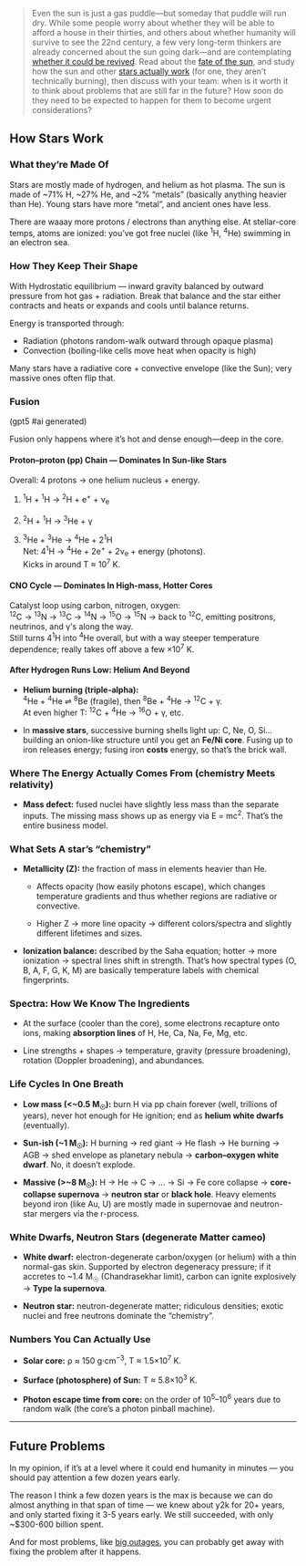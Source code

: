 > Even the sun is just a gas puddle—but someday that puddle will run dry. While some people worry about whether they will be able to afford a house in their thirties, and others about whether humanity will survive to see the 22nd century, a few very long-term thinkers are already concerned about the sun going dark—and are contemplating [whether it could be revived](https://medium.com/our-space/could-we-prolong-the-life-of-our-sun-b38fc935b6e7). Read about the [fate of the sun](https://www.forbes.com/sites/startswithabang/2019/06/11/this-is-what-will-happen-to-our-sun-after-it-dies/), and study how the sun and other [stars actually work](https://scied.ucar.edu/learning-zone/sun-space-weather/sun) (for one, they aren’t technically burning), then discuss with your team: when is it worth it to think about problems that are still far in the future? How soon do they need to be expected to happen for them to become urgent considerations?

## How Stars Work

### What they’re Made Of

Stars are mostly made of hydrogen, and helium as hot plasma. The sun is made of ~71% H, ~27% He, and ~2% “metals” (basically anything heavier than He). Young stars have more “metal”, and ancient ones have less.

There are waaay more protons / electrons than anything else. At stellar-core temps, atoms are ionized: you’ve got free nuclei (like <sup>1</sup>H, <sup>4</sup>He) swimming in an electron sea.

### How They Keep Their Shape

With Hydrostatic equilibrium — inward gravity balanced by outward pressure from hot gas + radiation. Break that balance and the star either contracts and heats or expands and cools until balance returns.

Energy is transported through:

 - Radiation (photons random-walk outward through opaque plasma)
 - Convection (boiling-like cells move heat when opacity is high)

Many stars have a radiative core + convective envelope (like the Sun); very massive ones often flip that.

### Fusion

(gpt5 #ai generated)

Fusion only happens where it’s hot and dense enough—deep in the core.

#### Proton–proton (pp) Chain — Dominates In Sun-like Stars

Overall: 4 protons → one helium nucleus + energy.

1. <sup>1</sup>H + <sup>1</sup>H → <sup>2</sup>H + e<sup>+</sup> + ν<sub>e</sub>
    
2. <sup>2</sup>H + <sup>1</sup>H → <sup>3</sup>He + γ
    
3. <sup>3</sup>He + <sup>3</sup>He → <sup>4</sup>He + 2<sup>1</sup>H  
    Net: 4<sup>1</sup>H → <sup>4</sup>He + 2e<sup>+</sup> + 2ν<sub>e</sub> + energy (photons).  
    Kicks in around T ≈ 10<sup>7</sup> K.

#### CNO Cycle — Dominates In High-mass, Hotter Cores

Catalyst loop using carbon, nitrogen, oxygen:  
<sup>12</sup>C → <sup>13</sup>N → <sup>13</sup>C → <sup>14</sup>N → <sup>15</sup>O → <sup>15</sup>N → back to <sup>12</sup>C, emitting positrons, neutrinos, and γ’s along the way.  
Still turns 4<sup>1</sup>H into <sup>4</sup>He overall, but with a way steeper temperature dependence; really takes off above a few ×10<sup>7</sup> K.

#### After Hydrogen Runs Low: Helium And Beyond

- **Helium burning (triple-alpha):**  
    <sup>4</sup>He + <sup>4</sup>He ⇌ <sup>8</sup>Be (fragile), then <sup>8</sup>Be + <sup>4</sup>He → <sup>12</sup>C + γ.  
    At even higher T: <sup>12</sup>C + <sup>4</sup>He → <sup>16</sup>O + γ, etc.
    
- In **massive stars**, successive burning shells light up: C, Ne, O, Si… building an onion-like structure until you get an **Fe/Ni core**. Fusing up to iron releases energy; fusing iron **costs** energy, so that’s the brick wall.

### Where The Energy Actually Comes From (chemistry Meets relativity)

- **Mass defect:** fused nuclei have slightly less mass than the separate inputs. The missing mass shows up as energy via E = mc<sup>2</sup>. That’s the entire business model.

### What Sets A star’s “chemistry”

- **Metallicity (Z):** the fraction of mass in elements heavier than He.
    
    - Affects opacity (how easily photons escape), which changes temperature gradients and thus whether regions are radiative or convective.
        
    - Higher Z → more line opacity → different colors/spectra and slightly different lifetimes and sizes.
        
- **Ionization balance:** described by the Saha equation; hotter → more ionization → spectral lines shift in strength. That’s how spectral types (O, B, A, F, G, K, M) are basically temperature labels with chemical fingerprints.

### Spectra: How We Know The Ingredients

- At the surface (cooler than the core), some electrons recapture onto ions, making **absorption lines** of H, He, Ca, Na, Fe, Mg, etc.
    
- Line strengths + shapes → temperature, gravity (pressure broadening), rotation (Doppler broadening), and abundances.

### Life Cycles In One Breath

- **Low mass (<~0.5 M<sub>☉</sub>):** burn H via pp chain forever (well, trillions of years), never hot enough for He ignition; end as **helium white dwarfs** (eventually).
    
- **Sun-ish (~1 M<sub>☉</sub>):** H burning → red giant → He flash → He burning → AGB → shed envelope as planetary nebula → **carbon–oxygen white dwarf**. No, it doesn’t explode.
    
- **Massive (>~8 M<sub>☉</sub>):** H → He → C → … → Si → Fe core collapse → **core-collapse supernova** → **neutron star** or **black hole**. Heavy elements beyond iron (like Au, U) are mostly made in supernovae and neutron-star mergers via the r-process.

### White Dwarfs, Neutron Stars (degenerate Matter cameo)

- **White dwarf:** electron-degenerate carbon/oxygen (or helium) with a thin normal-gas skin. Supported by electron degeneracy pressure; if it accretes to ~1.4 M<sub>☉</sub> (Chandrasekhar limit), carbon can ignite explosively → **Type Ia supernova**.
    
- **Neutron star:** neutron-degenerate matter; ridiculous densities; exotic nuclei and free neutrons dominate the “chemistry”.

### Numbers You Can Actually Use

- **Solar core:** ρ ≈ 150 g·cm<sup>−3</sup>, T ≈ 1.5×10<sup>7</sup> K.
    
- **Surface (photosphere) of Sun:** T ≈ 5.8×10<sup>3</sup> K.
    
- **Photon escape time from core:** on the order of 10<sup>5</sup>–10<sup>6</sup> years due to random walk (the core’s a photon pinball machine).

---

## Future Problems

In my opinion, if it’s at a level where it could end humanity in minutes — you should pay attention a few dozen years early.

The reason I think a few dozen years is the max is because we can do almost anything in that span of time — we knew about y2k for 20+ years, and only started fixing it 3-5 years early. We still succeeded, with only ~$300-600 billion spent.

And for most problems, like [big outages](https://www.youtube.com/watch?v=ECOFX9Ss0KY), you can probably get away with fixing the problem after it happens.
